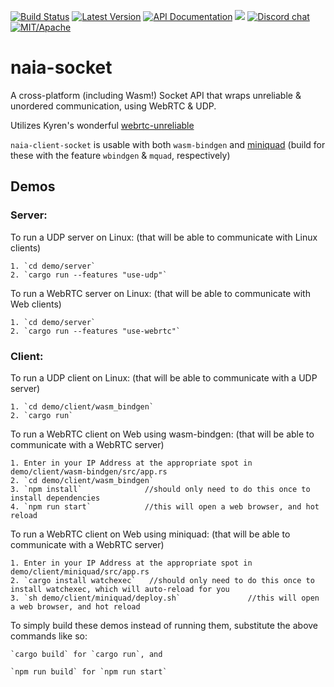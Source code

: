 [![Build Status](https://img.shields.io/circleci/project/github/naia-rs/naia-socket.svg)](https://circleci.com/gh/naia-rs/naia-socket)
[![Latest Version](https://img.shields.io/crates/v/naia-server-socket.svg)](https://crates.io/crates/naia-server-socket)
[![API Documentation](https://docs.rs/naia-server-socket/badge.svg)](https://docs.rs/naia-server-socket)
![](https://tokei.rs/b1/github/naia-rs/naia-socket)
[![Discord chat](https://img.shields.io/discord/764975354913619988.svg?label=discord%20chat)](https://discord.gg/fD6QCtX)
[![MIT/Apache][s3]][l3]

[s3]: https://img.shields.io/badge/license-MIT%2FApache-blue.svg
[l3]: docs/LICENSE-MIT

# naia-socket

A cross-platform (including Wasm!) Socket API that wraps unreliable & unordered communication, using WebRTC & UDP.

Utilizes Kyren's wonderful [webrtc-unreliable](https://github.com/kyren/webrtc-unreliable)

`naia-client-socket` is usable with both `wasm-bindgen` and [miniquad](https://github.com/not-fl3/miniquad) (build for these with the feature `wbindgen` & `mquad`, respectively)

## Demos

### Server:

To run a UDP server on Linux: (that will be able to communicate with Linux clients)

    1. `cd demo/server`
    2. `cargo run --features "use-udp"`

To run a WebRTC server on Linux: (that will be able to communicate with Web clients)

    1. `cd demo/server`
    2. `cargo run --features "use-webrtc"`

### Client:

To run a UDP client on Linux: (that will be able to communicate with a UDP server)

    1. `cd demo/client/wasm_bindgen`
    2. `cargo run`

To run a WebRTC client on Web using wasm-bindgen: (that will be able to communicate with a WebRTC server)

    1. Enter in your IP Address at the appropriate spot in demo/client/wasm-bindgen/src/app.rs
    2. `cd demo/client/wasm_bindgen`
    3. `npm install`              //should only need to do this once to install dependencies
    4. `npm run start`            //this will open a web browser, and hot reload

To run a WebRTC client on Web using miniquad: (that will be able to communicate with a WebRTC server)

    1. Enter in your IP Address at the appropriate spot in demo/client/miniquad/src/app.rs
    2. `cargo install watchexec`   //should only need to do this once to install watchexec, which will auto-reload for you
    3. `sh demo/client/miniquad/deploy.sh`               //this will open a web browser, and hot reload

To simply build these demos instead of running them, substitute the above commands like so:

    `cargo build` for `cargo run`, and

    `npm run build` for `npm run start`
